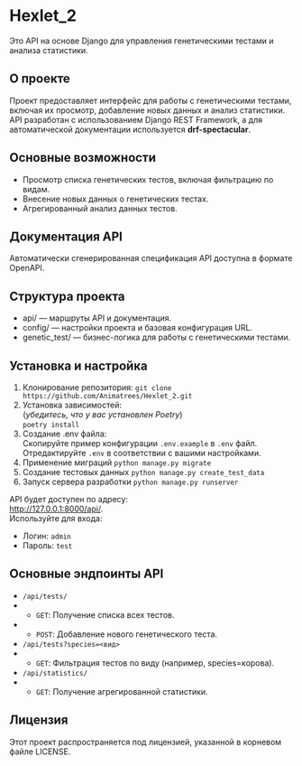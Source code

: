 # Hexlet_2
Это API на основе Django для управления генетическими тестами и анализа статистики.

## О проекте
Проект предоставляет интерфейс для работы с генетическими тестами, включая их просмотр, добавление новых данных и анализ статистики. 
API разработан с использованием Django REST Framework, а для автоматической документации используется **drf-spectacular**.

## Основные возможности
- Просмотр списка генетических тестов, включая фильтрацию по видам.
- Внесение новых данных о генетических тестах.
- Агрегированный анализ данных тестов.

## Документация API
Автоматически сгенерированная спецификация API доступна в формате OpenAPI.

## Структура проекта
- api/ — маршруты API и документация.
- config/ — настройки проекта и базовая конфигурация URL.
- genetic_test/ — бизнес-логика для работы с генетическими тестами.

## Установка и настройка
1. Клонирование репозитория:
`git clone https://github.com/Animatrees/Hexlet_2.git`
2. Установка зависимостей:  
   (_убедитесь, что у вас установлен Poetry_)   
`poetry install`
3. Создание .env файла:  
Скопируйте пример конфигурации `.env.example` в `.env` файл.  
Отредактируйте `.env` в соответствии с вашими настройками.
4. Применение миграций
`python manage.py migrate`
5. Создание тестовых данных
`python manage.py create_test_data`
6. Запуск сервера разработки
`python manage.py runserver`

API будет доступен по адресу:   
http://127.0.0.1:8000/api/.  
Используйте для входа:
- Логин: `admin`
- Пароль: `test`

## Основные эндпоинты API
* `/api/tests/`
* * `GET`: Получение списка всех тестов.
* * `POST`: Добавление нового генетического теста.
* `/api/tests?species=<вид>`
* * `GET`: Фильтрация тестов по виду (например, species=корова).
* `/api/statistics/`
* * `GET`: Получение агрегированной статистики.

## Лицензия
Этот проект распространяется под лицензией, указанной в корневом файле LICENSE.